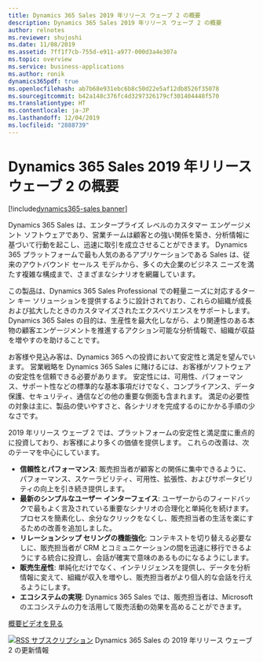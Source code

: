 ```yaml
---
title: Dynamics 365 Sales 2019 年リリース ウェーブ 2 の概要
description: Dynamics 365 Sales 2019 年リリース ウェーブ 2 の概要
author: relnotes
ms.reviewer: shujoshi
ms.date: 11/08/2019
ms.assetid: 7ff1f7cb-755d-e911-a977-000d3a4e307a
ms.topic: overview
ms.service: business-applications
ms.author: ronik
dynamics365pdf: true
ms.openlocfilehash: ab7b68e931ebc6b8c50d22e5af12db8526f35078
ms.sourcegitcommit: b42a148c376fc4d3297326179cf301404448f570
ms.translationtype: HT
ms.contentlocale: ja-JP
ms.lasthandoff: 12/04/2019
ms.locfileid: "2888739"
---
```

# <a name="overview-of-dynamics-365-sales-2019-release-wave-2"></a>Dynamics 365 Sales 2019 年リリース ウェーブ 2 の概要
[!include[dynamics365-sales banner](../includes/dynamics365-sales.md)]

<!--overview start-->
Dynamics 365 Sales は、エンタープライズ レベルのカスタマー エンゲージメント ソフトウェアであり、営業チームは顧客との強い関係を築き、分析情報に基づいて行動を起こし、迅速に取引を成立させることができます。 Dynamics 365 プラットフォームで最も人気のあるアプリケーションである Sales は、従来のアウトバウンド セールス モデルから、多くの大企業のビジネス ニーズを満たす複雑な構成まで、さまざまなシナリオを網羅しています。  

この製品は、Dynamics 365 Sales Professional での軽量ニーズに対応するターン キー ソリューションを提供するように設計されており、これらの組織が成長および拡大したときのカスタマイズされたエクスペリエンスをサポートします。 Dynamics 365 Sales の目的は、生産性を最大化しながら、より関連性のある本物の顧客エンゲージメントを推進するアクション可能な分析情報で、組織が収益を増やすのを助けることです。 

お客様や見込み客は、Dynamics 365 への投資において安定性と満足を望んでいます。 営業戦略を Dynamics 365 Sales に賭けるには、お客様がソフトウェアの安定性を信頼できる必要があります。 安定性には、可用性、パフォーマンス、サポート性などの標準的な基本事項だけでなく、コンプライアンス、データ保護、セキュリティ、通信などの他の重要な側面も含まれます。 満足の必要性の対象は主に、製品の使いやすさと、各シナリオを完成するのにかかる手順の少なさです。  

2019 年リリース ウェーブ 2 では、プラットフォームの安定性と満足度に重点的に投資しており、お客様により多くの価値を提供します。 これらの改善は、次のテーマを中心にしています。 

- **信頼性とパフォーマンス**: 販売担当者が顧客との関係に集中できるように、パフォーマンス、スケーラビリティ、可用性、拡張性、およびサポータビリティの向上を引き続き提供します。  
- **最新のシンプルなユーザー インターフェイス**: ユーザーからのフィードバックで最もよく言及されている重要なシナリオの合理化と単純化を続けます。 プロセスを簡素化し、余分なクリックをなくし、販売担当者の生活を楽にするための改善を追加しました。  
- **リレーションシップ セリングの機能強化**: コンテキストを切り替える必要なしに、販売担当者が CRM とコミュニケーションの間を迅速に移行できるようにする統合に投資し、会話が確実で意味のあるものになるようにします。  
- **販売生産性**: 単純化だけでなく、インテリジェンスを提供し、データを分析情報に変えて、組織が収入を増やし、販売担当者がより個人的な会話を行えるようにします。  
- **エコシステムの実現**: Dynamics 365 Sales では、販売担当者は、Microsoft のエコシステムの力を活用して販売活動の効果を高めることができます。

[概要ビデオを見る](https://aka.ms/ROGS19RW2ROV)

[![RSS サブスクリプション](/dynamics365-release-plan/media/feed-icon.png "RSS サブスクリプション")](https://docs.microsoft.com/api/search/rss?locale=en-us&$filter=scopes%2Fany(t%3A%20t%20eq%20%27dynamics365-sales-192%27)) Dynamics 365 Sales の 2019 年リリース ウェーブ 2 の更新情報
<!--overview end-->
